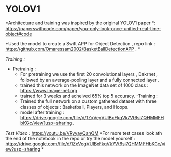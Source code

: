 # YOLOV1
*Architecture and training was inspired by the original YOLOV1 paper *: https://paperswithcode.com/paper/you-only-look-once-unified-real-time-object#code 

*Used the model to create a Swift APP for Object Detection , repo link : https://github.com/Omaressam2002/BasketBallDetectionAPP . *

*Training :*
- Pretrainig :
  - For pretraining we use the first 20 convolutional layers , Dakrnet , followed by an average-pooling layer and a fully connected layer .
  - trained this network on the ImageNet data set of 1000 class : https://www.image-net.org .
  - trained for 3 weeks and acheived 65% top 5 accuracy.
-Training :
  - Trained the full network on a custom gathered dataset with three classes of objects : Basketball, Players, and Hoops.
  - model after training : https://drive.google.com/file/d/1ZxVegVUlBxFkqVk7Vt6si7QHMMFHbKGc/view?usp=sharing .

*Test Video :* https://youtu.be/VRyyayQanQM
*For more test cases look ath the end of the notebook in the repo or try the model yourself : https://drive.google.com/file/d/1ZxVegVUlBxFkqVk7Vt6si7QHMMFHbKGc/view?usp=sharing *

